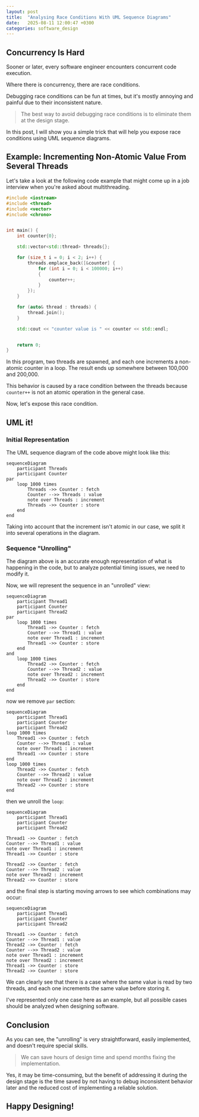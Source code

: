 ```yaml
---
layout: post
title:  "Analysing Race Conditions With UML Sequence Diagrams"
date:   2025-08-11 12:00:47 +0300
categories: software_design
---
```


## Concurrency Is Hard

Sooner or later, every software engineer encounters concurrent code execution.

Where there is concurrency, there are race conditions.

Debugging race conditions can be fun at times, but it's mostly annoying and
painful due to their inconsistent nature.

> The best way to avoid debugging race conditions is to eliminate them at the
> design stage.

In this post, I will show you a simple trick that will help you expose race
conditions using UML sequence diagrams.

## Example: Incrementing Non-Atomic Value From Several Threads

Let's take a look at the following code example that might come up in a job
interview when you're asked about multithreading.

```cpp
#include <iostream>
#include <thread>
#include <vector>
#include <chrono>


int main() {
    int counter{0};

    std::vector<std::thread> threads{};

    for (size_t i = 0; i < 2; i++) {
        threads.emplace_back([&counter] {
            for (int i = 0; i < 100000; i++)
            {
                counter++;
            }
        });
    }

    for (auto& thread : threads) {
        thread.join();
    }

    std::cout << "counter value is " << counter << std::endl;


    return 0;
}
```

In this program, two threads are spawned, and each one increments a non-atomic
counter in a loop. The result ends up somewhere between 100,000 and 200,000.

This behavior is caused by a race condition between the threads because
`counter++` is not an atomic operation in the general case.

Now, let's expose this race condition.

## UML it!

### Initial Representation

The UML sequence diagram of the code above might look like this:

```mermaid!
sequenceDiagram
    participant Threads
    participant Counter
par
    loop 1000 times
        Threads ->> Counter : fetch
        Counter -->> Threads : value
        note over Threads : increment
        Threads ->> Counter : store
    end
end
```

Taking into account that the increment isn't atomic in our case, we split it
into several operations in the diagram.

### Sequence "Unrolling"

The diagram above is an accurate enough representation of what is happening in
the code, but to analyze potential timing issues, we need to modify it.

Now, we will represent the sequence in an "unrolled" view:

```mermaid!
sequenceDiagram
    participant Thread1
    participant Counter
    participant Thread2
par
    loop 1000 times
        Thread1 ->> Counter : fetch
        Counter -->> Thread1 : value
        note over Thread1 : increment
        Thread1 ->> Counter : store
    end
and
    loop 1000 times
        Thread2 ->> Counter : fetch
        Counter -->> Thread2 : value
        note over Thread2 : increment
        Thread2 ->> Counter : store
    end
end
```

now we remove `par` section:

```mermaid!
sequenceDiagram
    participant Thread1
    participant Counter
    participant Thread2
loop 1000 times
    Thread1 ->> Counter : fetch
    Counter -->> Thread1 : value
    note over Thread1 : increment
    Thread1 ->> Counter : store
end
loop 1000 times
    Thread2 ->> Counter : fetch
    Counter -->> Thread2 : value
    note over Thread2 : increment
    Thread2 ->> Counter : store
end
```

then we unroll the `loop`:

```mermaid!
sequenceDiagram
    participant Thread1
    participant Counter
    participant Thread2

Thread1 ->> Counter : fetch
Counter -->> Thread1 : value
note over Thread1 : increment
Thread1 ->> Counter : store

Thread2 ->> Counter : fetch
Counter -->> Thread2 : value
note over Thread2 : increment
Thread2 ->> Counter : store
```

and the final step is starting moving arrows to see which combinations may occur:

```mermaid!
sequenceDiagram
    participant Thread1
    participant Counter
    participant Thread2

Thread1 ->> Counter : fetch
Counter -->> Thread1 : value
Thread2 ->> Counter : fetch
Counter -->> Thread2 : value
note over Thread1 : increment
note over Thread2 : increment
Thread1 ->> Counter : store
Thread2 ->> Counter : store
```

We can clearly see that there is a case where the same value is read by two
threads, and each one increments the same value before storing it.

I've represented only one case here as an example, but all possible cases
should be analyzed when designing software.

## Conclusion

As you can see, the "unrolling" is very straightforward, easily implemented,
and doesn't require special skills.

> We can save hours of design time and spend months fixing the implementation.

Yes, it may be time-consuming, but the benefit of addressing it during the
design stage is the time saved by not having to debug inconsistent behavior
later and the reduced cost of implementing a reliable solution.

## Happy Designing!
